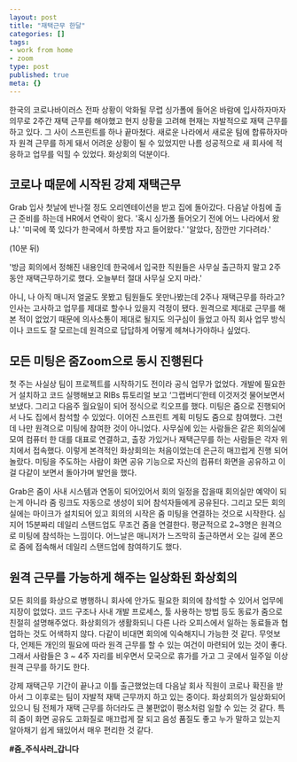 ```yaml
---
layout: post
title: "재택근무 한달"
categories: []
tags:
- work from home
- zoom
type: post
published: true
meta: {}
---
```


한국의 코로나바이러스 전파 상황이 악화될 무렵 싱가폴에 들어온 바람에 입사하자마자 의무로 2주간 재택 근무를 해야했고 현지 상황을 고려해 현재는 자발적으로 재택 근무를 하고 있다. 그 사이 스프린트를 하나 끝마쳤다. 새로운 나라에서 새로운 팀에 합류하자마자 원격 근무를 하게 돼서 어려운 상황이 될 수 있었지만 나름 성공적으로 새 회사에 적응하고 업무를 익힐 수 있었다. 화상회의 덕분이다.

## 코로나 때문에 시작된 강제 재택근무
Grab 입사 첫날에 반나절 정도 오리엔테이션을 받고 집에 돌아갔다. 다음날 아침에 출근 준비를 하는데 HR에서 연락이 왔다. '혹시 싱가폴 들어오기 전에 어느 나라에서 왔냐.' '미국에 쭉 있다가 한국에서 하룻밤 자고 들어왔다.' '알았다, 잠깐만 기다려라.'

(10분 뒤) 

'방금 회의에서 정해진 내용인데 한국에서 입국한 직원들은 사무실 출근하지 말고 2주 동안 재택근무하기로 했다. 오늘부터 절대 사무실 오지 마라.'

아니, 나 아직 매니저 얼굴도 못봤고 팀원들도 못만나봤는데 2주나 재택근무를 하라고? 인사는 고사하고 업무를 제대로 할수나 있을지 걱정이 됐다. 원격으로 제대로 근무를 해본 적이 없었기 때문에 의사소통이 제대로 될지도 의구심이 들었고 아직 회사 업무 방식이나 코드도 잘 모르는데 원격으로 답답하게 어떻게 헤쳐나가야하나 싶었다.

## 모든 미팅은 줌Zoom으로 동시 진행된다
첫 주는 사실상 팀이 프로젝트를 시작하기도 전이라 공식 업무가 없었다. 개발에 필요한 거 설치하고 코드 실행해보고 RIBs 튜토리얼 보고 ‘그랩버디’한테 이것저것 물어보면서 보냈다. 그리고 다음주 월요일이 되어 정식으로 킥오프를 했다. 미팅은 줌으로 진행되어서 나도 집에서 참석할 수 있었다. 이어진 스프린트 계획 미팅도 줌으로 참여했다. 그런데 나만 원격으로 미팅에 참여한 것이 아니었다. 사무실에 있는 사람들은 같은 회의실에 모여 컴퓨터 한 대를 대표로 연결하고, 출장 가있거나 재택근무를 하는 사람들은 각자 위치에서 접속했다. 이렇게 본격적인 화상회의는 처음이었는데 은근히 매끄럽게 진행 되어 놀랐다. 미팅을 주도하는 사람이 화면 공유 기능으로 자신의 컴퓨터 화면을 공유하고 이걸 다같이 보면서 돌아가며 발언을 했다.

Grab은 줌이 사내 시스템과 연동이 되어있어서 회의 일정을 잡을때 회의실만 예약이 되는게 아니라 줌 링크도 자동으로 생성이 되어 참석자들에게 공유된다. 그리고 모든 회의실에는 마이크가 설치되어 있고 회의의 시작은 줌 미팅을 연결하는 것으로 시작한다. 심지어 15분짜리 데일리 스탠드업도 무조건 줌을 연결한다. 평균적으로 2~3명은 원격으로 미팅에 참석하는 느낌이다. 어느날은 매니저가 느즈막히 출근하면서 오는 길에 폰으로 줌에 접속해서 데일리 스탠드업에 참여하기도 했다.

## 원격 근무를 가능하게 해주는 일상화된 화상회의
모든 회의를 화상으로 병행하니 회사에 안가도 필요한 회의에 참석할 수 있어서 업무에 지장이 없었다. 코드 구조나 사내 개발 프로세스, 툴 사용하는 방법 등도 동료가 줌으로 친절히 설명해주었다. 화상회의가 생활화되니 다른 나라 오피스에서 일하는 동료들과 협업하는 것도 어색하지 않다. 다같이 비대면 회의에 익숙해지니 가능한 것 같다. 무엇보다, 언제든 개인의 필요에 따라 원격 근무를 할 수 있는 여건이 마련되어 있는 것이 좋다. 그래서 사람들은 3 ~ 4주 자리를 비우면서 모국으로 휴가를 가고 그 곳에서 일주일 이상 원격 근무를 하기도 한다.

강제 재택근무 기간이 끝나고 이틀 출근했었는데 다음날 회사 직원이 코로나 확진을 받아서 그 이후로는 팀이 자발적 재택 근무까지 하고 있는 중이다. 화상회의가 일상화되어 있으니 팀 전체가 재택 근무를 하더라도 큰 불편없이 평소처럼 일할 수 있는 것 같다. 특히 줌이 화면 공유도 고화질로 매끄럽게 잘 되고 음성 품질도 좋고 누가 말하고 있는지 알아채기 쉽게 돼있어서 매우 편리한 것 같다.

**#줌_주식사러_갑니다**
